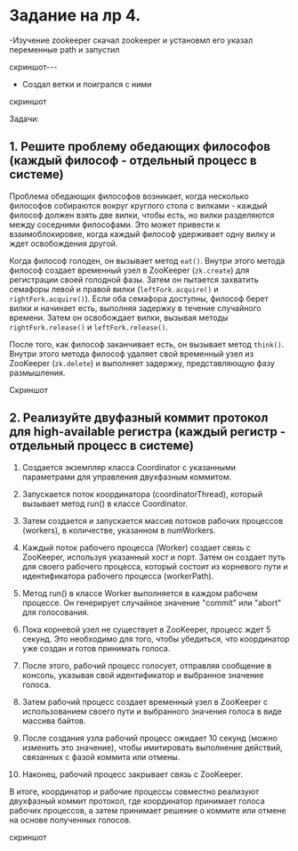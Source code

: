 # Задание на лр 4.

-Изучение zookeeper 
скачал zookeeper и установмл его указал переменные path и запустил 

скриншот---

- Создал ветки и поигрался с ними 

скриншот

Задачи:

## 1. Решите проблему обедающих философов (каждый философ - отдельный процесс в системе)

Проблема обедающих философов возникает, когда несколько философов собираются вокруг круглого стола с вилками - каждый философ должен взять две вилки, чтобы есть,
но вилки разделяются между соседними философами. Это может привести к взаимоблокировке, когда каждый философ удерживает одну вилку и ждет освобождения другой.

Когда философ голоден, он вызывает метод `eat()`. Внутри этого метода философ создает временный узел в ZooKeeper (`zk.create`) для регистрации своей голодной фазы. Затем он пытается захватить семафоры левой и правой вилки (`leftFork.acquire()` и `rightFork.acquire()`). Если оба семафора доступны, философ берет вилки и начинает есть, выполняя задержку в течение случайного времени. Затем он освобождает вилки, вызывая методы `rightFork.release()` и `leftFork.release()`.

После того, как философ заканчивает есть, он вызывает метод `think()`. Внутри этого метода философ удаляет свой временный узел из ZooKeeper (`zk.delete`) и выполняет задержку, представляющую фазу размышления.

   Скриншот

## 2. Реализуйте двуфазный коммит протокол для high-available регистра (каждый регистр - отдельный процесс в системе)

1. Создается экземпляр класса Coordinator с указанными параметрами для управления двухфазным коммитом.

2. Запускается поток координатора (coordinatorThread), который вызывает метод run() в классе Coordinator.

3. Затем создается и запускается массив потоков рабочих процессов (workers), в количестве, указанном в numWorkers.

4. Каждый поток рабочего процесса (Worker) создает связь с ZooKeeper, используя указанный хост и порт. Затем он создает путь для своего рабочего процесса, который состоит из корневого пути и идентификатора рабочего процесса (workerPath).

5. Метод run() в классе Worker выполняется в каждом рабочем процессе. Он генерирует случайное значение "commit" или "abort" для голосования.

6. Пока корневой узел не существует в ZooKeeper, процесс ждет 5 секунд. Это необходимо для того, чтобы убедиться, что координатор уже создан и готов принимать голоса.

7. После этого, рабочий процесс голосует, отправляя сообщение в консоль, указывая свой идентификатор и выбранное значение голоса.

8. Затем рабочий процесс создает временный узел в ZooKeeper с использованием своего пути и выбранного значения голоса в виде массива байтов.

9. После создания узла рабочий процесс ожидает 10 секунд (можно изменить это значение), чтобы имитировать выполнение действий, связанных с фазой коммита или отмены.

10. Наконец, рабочий процесс закрывает связь с ZooKeeper.

В итоге, координатор и рабочие процессы совместно реализуют двухфазный коммит протокол, где координатор принимает голоса рабочих процессов, а затем принимает решение о коммите или отмене на основе полученных голосов.

скриншот   
